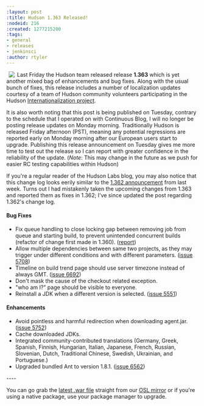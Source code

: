 ```yaml
---
:layout: post
:title: Hudson 1.363 Released!
:nodeid: 216
:created: 1277215200
:tags:
- general
- releases
- jenkinsci
:author: rtyler
---
```

<img src="/sites/default/files/images/Hudson_coatofarms.gif" align="left" hspace="6"/> Last Friday the Hudson team released release **1.363** which is yet another mixed bag of enhancements and bug fixes. Along with the usual bunch of fixes, this release includes a number of localization updates courtesy of a team of Hudson community volunteers participating in the Hudson [Internationalization project](https://wiki.jenkins.io/display/JENKINS/Internationalization).

It is also worth noting that this post is being published on Tuesday, contrary to the schedule that I operated on with Continuous Blog, I will no longer be posting release updates on Monday morning. Traditionally Hudson is released Friday afternoon (PST), meaning any potential regressions are reported early on Monday morning after our European users start to upgrade. Publishing this release announcement on Tuesday gives me more time to test out the release so I can report with greater confidence in the reliability of the update. (*Note*: This may change in the future as we push for easier RC testing capabilities within Hudson)


If you're a regular reader of the Hudson Labs blog, you may also notice that this change log looks eerily similar to the [1.362 announcement](https://jenkins.io/content/hudson-1362-released) from last week. Turns out I had mistakenly taken the upcoming changes from 1.363 and reported them as fixes in 1.362; I've since updated the post regarding 1.362's change log.

#### Bug Fixes
<ul class=image> 
  <li class=bug> 
    Fix queue handling to close locking gap between removing job from queue and starting build,
    to prevent unintended concurrent builds (refactor of change first made in 1.360).
    (<a href="https://hudson.361315.n4.nabble.com/Patch-to-fix-concurrent-build-problem-td2229136.html">report</a>)
  <li class=bug> 
    Allow multiple dependencies between same two projects, as they may trigger under
    different conditions and with different parameters.
    (<a href="https://issues.jenkins-ci.org/browse/JENKINS-5708">issue 5708</a>)
  <li class=bug> 
    Timeline on build trend page should use server timezone instead of always GMT.
    (<a href="https://issues.jenkins-ci.org/browse/JENKINS-6692">issue 6692</a>)
  <li class=bug> 
    Don't mask the cause of the checkout related exception.
  <li class=bug> 
    "who am I?" page should be visible to everyone.
  <li class=bug> 
    Reinstall a JDK when a different version is selected.
    (<a href="https://issues.jenkins-ci.org/browse/JENKINS-5551">issue 5551</a>)
</ul>

#### Enhancements
<ul>
  <li class=rfe> 
    Avoid pointless and harmful redirection when downloading agent.jar. 
    (<a href="https://issues.jenkins-ci.org/browse/JENKINS-5752">issue 5752</a>)
  <li class=rfe> 
    Cache downloaded JDKs.
  <li class=rfe> 
    Integrated community-contributed translations (Germany, Greek, Spanish, Finnish, Hungarian, Italian, Japanese, French,
    Russian, Slovenian, Dutch, Traditional Chinese, Swedish, Ukrainian, and Portuguese.) 
  <li class=rfe> 
    Upgraded bundled Ant to version 1.8.1.
    (<a href="https://issues.jenkins-ci.org/browse/JENKINS-6562">issue 6562</a>)
</ul>
<!--break-->
----

You can go grab the [latest .war file](https://ftp.osuosl.org/pub/hudson/war/1.363/hudson.war) straight from our [OSL mirror](https://www.osuosl.org) or if you're using a native package, use your package manager to upgrade.
